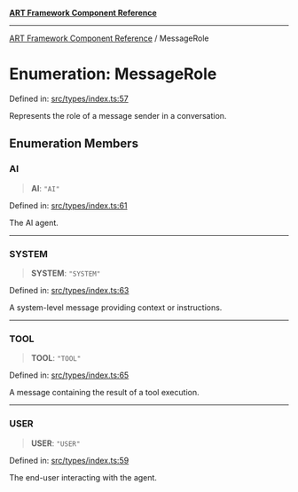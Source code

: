 [**ART Framework Component Reference**](../README.md)

***

[ART Framework Component Reference](../README.md) / MessageRole

# Enumeration: MessageRole

Defined in: [src/types/index.ts:57](https://github.com/hashangit/ART/blob/389c66e54bc50d9dde33052d28a5a19571a13dbf/src/types/index.ts#L57)

Represents the role of a message sender in a conversation.

## Enumeration Members

### AI

> **AI**: `"AI"`

Defined in: [src/types/index.ts:61](https://github.com/hashangit/ART/blob/389c66e54bc50d9dde33052d28a5a19571a13dbf/src/types/index.ts#L61)

The AI agent.

***

### SYSTEM

> **SYSTEM**: `"SYSTEM"`

Defined in: [src/types/index.ts:63](https://github.com/hashangit/ART/blob/389c66e54bc50d9dde33052d28a5a19571a13dbf/src/types/index.ts#L63)

A system-level message providing context or instructions.

***

### TOOL

> **TOOL**: `"TOOL"`

Defined in: [src/types/index.ts:65](https://github.com/hashangit/ART/blob/389c66e54bc50d9dde33052d28a5a19571a13dbf/src/types/index.ts#L65)

A message containing the result of a tool execution.

***

### USER

> **USER**: `"USER"`

Defined in: [src/types/index.ts:59](https://github.com/hashangit/ART/blob/389c66e54bc50d9dde33052d28a5a19571a13dbf/src/types/index.ts#L59)

The end-user interacting with the agent.
